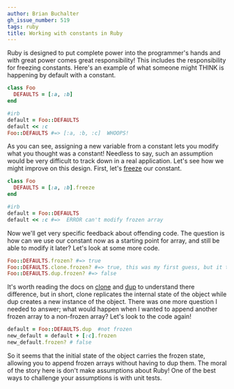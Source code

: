 ```yaml
---
author: Brian Buchalter
gh_issue_number: 519
tags: ruby
title: Working with constants in Ruby
---
```




Ruby is designed to put complete power into the programmer's hands and with great power comes great responsibility!  This includes the responsibility for freezing constants.  Here's an example of what someone might THINK is happening by default with a constant.

```ruby
class Foo
  DEFAULTS = [:a, :b]
end

#irb
default = Foo::DEFAULTS
default << :c
Foo::DEFAULTS #=> [:a, :b, :c]  WHOOPS!
```

As you can see, assigning a new variable from a constant lets you modify what you thought was a constant!  Needless to say, such an assumption would be very difficult to track down in a real application.  Let's see how we might improve on this design.  First, let's [freeze](http://ruby-doc.org/core-1.9.3/Object.html#method-i-freeze) our constant.

```ruby
class Foo
  DEFAULTS = [:a, :b].freeze
end

#irb
default = Foo::DEFAULTS
default << :c #=>  ERROR can't modify frozen array
```

Now we'll get very specific feedback about offending code.  The question is how can we use our constant now as a starting point for array, and still be able to modify it later?  Let's look at some more code.

```ruby
Foo::DEFAULTS.frozen? #=> true
Foo::DEFAULTS.clone.frozen? #=> true, this was my first guess, but it turns out we need...
Foo::DEFAULTS.dup.frozen? #=> false
```

It's worth reading the docs on [clone](http://ruby-doc.org/core-1.9.3/Object.html#method-i-clone) and [dup](http://ruby-doc.org/core-1.9.3/Object.html#method-i-dup) to understand there difference, but in short, clone replicates the internal state of the object while dup creates a new instance of the object.  There was one more question I needed to answer; what would happen when I wanted to append another frozen array to a non-frozen array?  Let's look to the code again!

```ruby
default = Foo::DEFAULTS.dup  #not frozen
new_default = default + [:c].frozen
new_default.frozen? # false
```

So it seems that the initial state of the object carries the frozen state, allowing you to append frozen arrays without having to dup them.  The moral of the story here is don't make assumptions about Ruby!  One of the best ways to challenge your assumptions is with unit tests.



